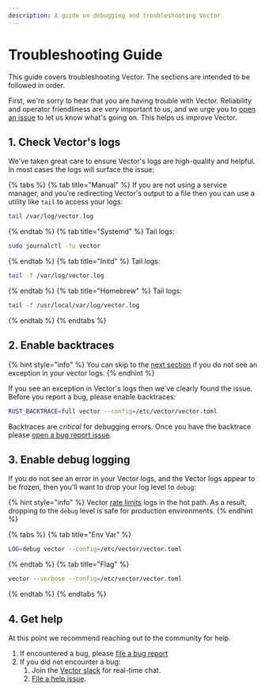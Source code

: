```yaml
---
description: A guide on debugging and troubleshooting Vector
---
```


# Troubleshooting Guide

This guide covers troubleshooting Vector. The sections are intended to be
followed in order.

First, we're sorry to hear that you are having trouble with Vector. Reliability
and operator friendliness are _very_ important to us, and we urge you to
[open an issue][url.new_bug_report] to let us know what's going on. This helps
us improve Vector.

## 1. Check Vector's logs

We've taken great care to ensure Vector's logs are high-quality and helpful.
In most cases the logs will surface the issue:

{% tabs %}
{% tab title="Manual" %}
If you are not using a service manager, and you're redirecting Vector's
output to a file then you can use a utility like `tail` to access your logs:

```bash
tail /var/log/vector.log
```
{% endtab %}
{% tab title="Systemd" %}
Tail logs:

```bash
sudo journalctl -fu vector
```
{% endtab %}
{% tab title="Initd" %}
Tail logs:

```bash
tail -f /var/log/vector.log
```
{% endtab %}
{% tab title="Homebrew" %}
Tail logs:

```bash
tail -f /usr/local/var/log/vector.log
```
{% endtab %}
{% endtabs %}

## 2. Enable backtraces

{% hint style="info" %}
You can skip to the [next section](#3-enable-debug-logging) if you do not
see an exception in your vector logs.
{% endhint %}

If you see an exception in Vector's logs then we've clearly found the issue.
Before you report a bug, please enable backtraces:

```bash
RUST_BACKTRACE=full vector --config=/etc/vector/vector.toml
```

Backtraces are _critical_ for debugging errors. Once you have the backtrace
please [open a bug report issue][url.new_bug_report].

## 3. Enable debug logging

If you do not see an error in your Vector logs, and the Vector logs appear
to be frozen, then you'll want to drop your log level to `debug`:

{% hint style="info" %}
Vector [rate limits][docs.monitoring.rate-limiting] logs in the hot path.
As a result, dropping to the `debug` level is safe for production environments.
{% endhint %}

{% tabs %}
{% tab title="Env Var" %}
```bash
LOG=debug vector --config=/etc/vector/vector.toml
```
{% endtab %}
{% tab title="Flag" %}
```bash
vector --verbose --config=/etc/vector/vector.toml
```
{% endtab %}
{% endtabs %}

## 4. Get help

At this point we recommend reaching out to the community for help.

1. If encountered a bug, please [file a bug report][url.new_bug_report]
2. If you did not encounter a bug:
   1. Join the [Vector slack][url.vector_chat] for real-time chat.
   2. [File a help issue][url.new_help_issue].


[docs.monitoring.rate-limiting]: ../../usage/administration/monitoring.md#rate-limiting
[url.new_bug_report]: https://github.com/timberio/vector/issues/new?labels=Type%3A+Bug
[url.new_help_issue]: https://github.com/timberio/vector/issues/new?labels=Type%3A+Help
[url.vector_chat]: https://chat.vector.dev
